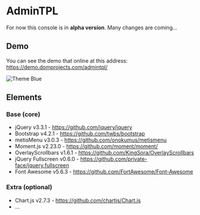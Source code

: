 # AdminTPL

For now this console is in **alpha version**. Many changes are coming...

## Demo
You can see the demo that online at this address: https://demo.domprojects.com/admintpl/

![Theme Blue](https://demo.domprojects.com/admintpl/screenshot/screenshot-blue.png)

## Elements
### Base (core)
* jQuery v3.3.1 - https://github.com/jquery/jquery
* Bootstrap v4.2.1 - https://github.com/twbs/bootstrap
* metisMenu v3.0.3 - https://github.com/onokumus/metismenu
* Moment.js v2.23.0 - https://github.com/moment/moment/
* OverlayScrollbars v1.6.1 - https://github.com/KingSora/OverlayScrollbars
* jQuery Fullscreen v0.6.0 - https://github.com/private-face/jquery.fullscreen
* Font Awesome v5.6.3 - https://github.com/FortAwesome/Font-Awesome

### Extra (optional)
* Chart.js v2.7.3 - https://github.com/chartjs/Chart.js
* ...
